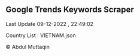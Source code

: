 

## Google Trends Keywords Scraper 
 
Last Update 09-12-2022 , 22:49:02

Country List :
VIETNAM.json



© Abdul Muttaqin 
